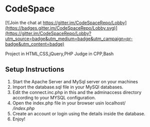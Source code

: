 # CodeSpace

[![Join the chat at https://gitter.im/CodeSpaceRepo/Lobby](https://badges.gitter.im/CodeSpaceRepo/Lobby.svg)](https://gitter.im/CodeSpaceRepo/Lobby?utm_source=badge&utm_medium=badge&utm_campaign=pr-badge&utm_content=badge)

Project in HTML,CSS,jQuery,PHP
Judge in CPP,Bash

Setup Instructions
------------------
1. Start the Apache Server and MySql server on your machines 
2. Import the database.sql file in your MySQl databases.
3. Edit the connect.inc.php in this and the adminaccess directory according to your MYSQL configuration.
4. Open the index.php file in your browser usin localhost/<address to directory inside htdocs folder>/index.php
5. Create an account or login using the details inside the database.
6. Enjoy!